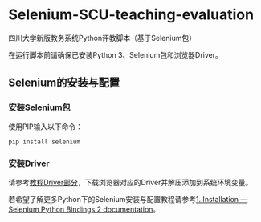 # Selenium-SCU-teaching-evaluation
四川大学新版教务系统Python评教脚本（基于Selenium包）

在运行脚本前请确保已安装Python 3、Selenium包和浏览器Driver。
## Selenium的安装与配置
### 安装Selenium包
使用PIP输入以下命令：
```shell
pip install selenium
```
### 安装Driver
请参考[教程Driver部分](https://selenium-python.readthedocs.io/installation.html#drivers)，下载浏览器对应的Driver并解压添加到系统环境变量。

若希望了解更多Python下的Selenium安装与配置教程请参考[1. Installation — Selenium Python Bindings 2 documentation](https://selenium-python.readthedocs.io/installation.html)。
